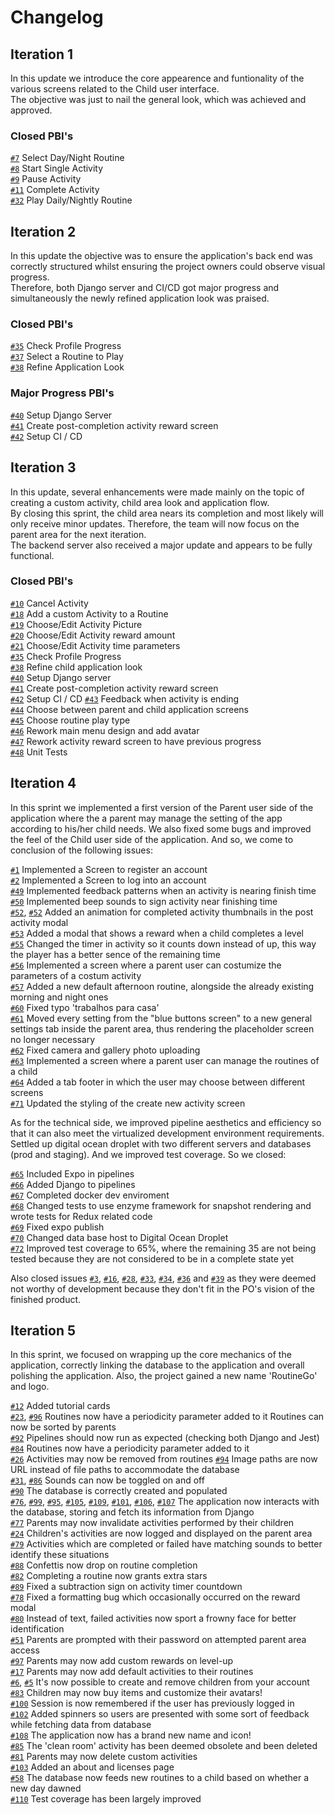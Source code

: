 # Changelog

## Iteration 1
In this update we introduce the core appearence and funtionality of the various screens related to the Child user interface.  
The objective was just to nail the general look, which was achieved and approved.

### Closed PBI's
[`#7`](https://gitlab.com/ldso18-19/t4g2/issues/7) Select Day/Night Routine  
[`#8`](https://gitlab.com/ldso18-19/t4g2/issues/8) Start Single Activity  
[`#9`](https://gitlab.com/ldso18-19/t4g2/issues/9) Pause Activity  
[`#11`](https://gitlab.com/ldso18-19/t4g2/issues/11) Complete Activity  
[`#32`](https://gitlab.com/ldso18-19/t4g2/issues/32) Play Daily/Nightly Routine

## Iteration 2
In this update the objective was to ensure the application's back end was correctly structured whilst ensuring the project owners could observe visual progress.  
Therefore, both Django server and CI/CD got major progress and simultaneously the newly refined application look was praised.

### Closed PBI's
[`#35`](https://gitlab.com/ldso18-19/t4g2/issues/35) Check Profile Progress  
[`#37`](https://gitlab.com/ldso18-19/t4g2/issues/37) Select a Routine to Play  
[`#38`](https://gitlab.com/ldso18-19/t4g2/issues/38) Refine Application Look  

### Major Progress PBI's
[`#40`](https://gitlab.com/ldso18-19/t4g2/issues/40) Setup Django Server  
[`#41`](https://gitlab.com/ldso18-19/t4g2/issues/41) Create post-completion activity reward screen  
[`#42`](https://gitlab.com/ldso18-19/t4g2/issues/42) Setup CI / CD

## Iteration 3
In this update, several enhancements were made mainly on the topic of creating a custom activity, child area look and application flow.  
By closing this sprint, the child area nears its completion and most likely will only receive minor updates. Therefore, the team will now focus on the parent area for the next iteration.  
The backend server also received a major update and appears to be fully functional.

### Closed PBI's
[`#10`](https://gitlab.com/feup-tbs/ldso18-19/t4g2/issues/10) Cancel Activity  
[`#18`](https://gitlab.com/feup-tbs/ldso18-19/t4g2/issues/18) Add a custom Activity to a Routine  
[`#19`](https://gitlab.com/feup-tbs/ldso18-19/t4g2/issues/19) Choose/Edit Activity Picture  
[`#20`](https://gitlab.com/feup-tbs/ldso18-19/t4g2/issues/20) Choose/Edit Activity reward amount  
[`#21`](https://gitlab.com/feup-tbs/ldso18-19/t4g2/issues/21) Choose/Edit Activity time parameters  
[`#35`](https://gitlab.com/feup-tbs/ldso18-19/t4g2/issues/35) Check Profile Progress  
[`#38`](https://gitlab.com/feup-tbs/ldso18-19/t4g2/issues/38) Refine child application look  
[`#40`](https://gitlab.com/feup-tbs/ldso18-19/t4g2/issues/40) Setup Django server  
[`#41`](https://gitlab.com/feup-tbs/ldso18-19/t4g2/issues/41) Create post-completion activity reward screen  
[`#42`](https://gitlab.com/feup-tbs/ldso18-19/t4g2/issues/42) Setup CI / CD
[`#43`](https://gitlab.com/feup-tbs/ldso18-19/t4g2/issues/43) Feedback when activity is ending  
[`#44`](https://gitlab.com/feup-tbs/ldso18-19/t4g2/issues/44) Choose between parent and child application screens  
[`#45`](https://gitlab.com/feup-tbs/ldso18-19/t4g2/issues/45) Choose routine play type  
[`#46`](https://gitlab.com/feup-tbs/ldso18-19/t4g2/issues/46) Rework main menu design and add avatar  
[`#47`](https://gitlab.com/feup-tbs/ldso18-19/t4g2/issues/47) Rework activity reward screen to have previous progress  
[`#48`](https://gitlab.com/feup-tbs/ldso18-19/t4g2/issues/48) Unit Tests


## Iteration 4
In this sprint we implemented a first version of the Parent user side of the application where the a parent may manage the setting of the app according to his/her child needs. We also fixed some bugs and improved the feel of the Child user side of the application. And so, we come to conclusion of the following issues:

[`#1`](https://gitlab.com/feup-tbs/ldso18-19/t4g2/issues/1) Implemented a Screen to register an account  
[`#2`](https://gitlab.com/feup-tbs/ldso18-19/t4g2/issues/2) Implemented a Screen to log into an account  
[`#49`](https://gitlab.com/feup-tbs/ldso18-19/t4g2/issues/49) Implemented feedback patterns when an activity is nearing finish time  
[`#50`](https://gitlab.com/feup-tbs/ldso18-19/t4g2/issues/50) Implemented beep sounds to sign activity near finishing time  
[`#52`](https://gitlab.com/feup-tbs/ldso18-19/t4g2/issues/52), [`#52`](https://gitlab.com/feup-tbs/ldso18-19/t4g2/issues/10) Added an animation for completed activity thumbnails in the post activity modal  
[`#53`](https://gitlab.com/feup-tbs/ldso18-19/t4g2/issues/53) Added a modal that shows a reward when a child completes a level  
[`#55`](https://gitlab.com/feup-tbs/ldso18-19/t4g2/issues/55) Changed the timer in activity so it counts down instead of up, this way the player has a better sence of the remaining time  
[`#56`](https://gitlab.com/feup-tbs/ldso18-19/t4g2/issues/56) Implemented a screen where a parent user can costumize the parameters of a costum activity  
[`#57`](https://gitlab.com/feup-tbs/ldso18-19/t4g2/issues/57) Added a new default afternoon routine, alongside the already existing morning and night ones  
[`#60`](https://gitlab.com/feup-tbs/ldso18-19/t4g2/issues/60) Fixed typo 'trabalhos para casa'  
[`#61`](https://gitlab.com/feup-tbs/ldso18-19/t4g2/issues/61) Moved every setting from the "blue buttons screen" to a new general settings tab inside the parent area, thus rendering the placeholder screen no longer necessary  
[`#62`](https://gitlab.com/feup-tbs/ldso18-19/t4g2/issues/62) Fixed camera and gallery photo uploading  
[`#63`](https://gitlab.com/feup-tbs/ldso18-19/t4g2/issues/63) Implemented a screen where a parent user can manage the routines of a child  
[`#64`](https://gitlab.com/feup-tbs/ldso18-19/t4g2/issues/64) Added a tab footer in which the user may choose between different screens  
[`#71`](https://gitlab.com/feup-tbs/ldso18-19/t4g2/issues/71) Updated the styling of the create new activity screen  

As for the technical side, we improved pipeline aesthetics and efficiency so that it can also meet the virtualized development environment requirements. Settled up digital ocean droplet with two different servers and databases (prod and staging). And we improved test coverage. So we closed:

[`#65`](https://gitlab.com/feup-tbs/ldso18-19/t4g2/issues/65) Included Expo in pipelines  
[`#66`](https://gitlab.com/feup-tbs/ldso18-19/t4g2/issues/66) Added Django to pipelines  
[`#67`](https://gitlab.com/feup-tbs/ldso18-19/t4g2/issues/67) Completed docker dev enviroment  
[`#68`](https://gitlab.com/feup-tbs/ldso18-19/t4g2/issues/68) Changed tests to use enzyme framework for snapshot rendering and wrote tests for Redux related code  
[`#69`](https://gitlab.com/feup-tbs/ldso18-19/t4g2/issues/69) Fixed expo publish  
[`#70`](https://gitlab.com/feup-tbs/ldso18-19/t4g2/issues/70) Changed data base host to Digital Ocean Droplet  
[`#72`](https://gitlab.com/feup-tbs/ldso18-19/t4g2/issues/72) Improved test coverage to 65%, where the remaining 35 are not being tested because they are not considered to be in a complete state yet  

Also closed issues [`#3`](https://gitlab.com/feup-tbs/ldso18-19/t4g2/issues/3), [`#16`](https://gitlab.com/feup-tbs/ldso18-19/t4g2/issues/16), [`#28`](https://gitlab.com/feup-tbs/ldso18-19/t4g2/issues/28), [`#33`](https://gitlab.com/feup-tbs/ldso18-19/t4g2/issues/33), [`#34`](https://gitlab.com/feup-tbs/ldso18-19/t4g2/issues/34), [`#36`](https://gitlab.com/feup-tbs/ldso18-19/t4g2/issues/36) and [`#39`](https://gitlab.com/feup-tbs/ldso18-19/t4g2/issues/39) as they were deemed not worthy of development because they don't fit in the PO's vision of the finished product.

## Iteration 5
In this sprint, we focused on wrapping up the core mechanics of the application, correctly linking the database to the application and overall polishing the application. Also, the project gained a new name 'RoutineGo' and logo.

[`#12`](https://gitlab.com/feup-tbs/ldso18-19/t4g2/issues/12) Added tutorial cards   
[`#23`](https://gitlab.com/feup-tbs/ldso18-19/t4g2/issues/23), [`#96`](https://gitlab.com/feup-tbs/ldso18-19/t4g2/issues/96) Routines now have a periodicity parameter added to it Routines can now be sorted by parents  
[`#92`](https://gitlab.com/feup-tbs/ldso18-19/t4g2/issues/92) Pipelines should now run as expected (checking both Django and Jest)  
[`#84`](https://gitlab.com/feup-tbs/ldso18-19/t4g2/issues/84) Routines now have a periodicity parameter added to it  
[`#26`](https://gitlab.com/feup-tbs/ldso18-19/t4g2/issues/26) Activities may now be removed from routines
[`#94`](https://gitlab.com/feup-tbs/ldso18-19/t4g2/issues/94) Image paths are now URL instead of file paths to accommodate the database  
[`#31`](https://gitlab.com/feup-tbs/ldso18-19/t4g2/issues/31), [`#86`](https://gitlab.com/feup-tbs/ldso18-19/t4g2/issues/86) Sounds can now be toggled on and off  
[`#90`](https://gitlab.com/feup-tbs/ldso18-19/t4g2/issues/90) The database is correctly created and populated  
[`#76`](https://gitlab.com/feup-tbs/ldso18-19/t4g2/issues/76), [`#99`](https://gitlab.com/feup-tbs/ldso18-19/t4g2/issues/99), [`#95`](https://gitlab.com/feup-tbs/ldso18-19/t4g2/issues/95), [`#105`](https://gitlab.com/feup-tbs/ldso18-19/t4g2/issues/105), [`#109`](https://gitlab.com/feup-tbs/ldso18-19/t4g2/issues/109), [`#101`](https://gitlab.com/feup-tbs/ldso18-19/t4g2/issues/101), [`#106`](https://gitlab.com/feup-tbs/ldso18-19/t4g2/issues/106), [`#107`](https://gitlab.com/feup-tbs/ldso18-19/t4g2/issues/107) The application now interacts with the database, storing and fetch its information from Django  
[`#77`](https://gitlab.com/feup-tbs/ldso18-19/t4g2/issues/77) Parents may now invalidate activities performed by their children  
[`#24`](https://gitlab.com/feup-tbs/ldso18-19/t4g2/issues/24) Children's activities are now logged and displayed on the parent area  
[`#79`](https://gitlab.com/feup-tbs/ldso18-19/t4g2/issues/79) Activities which are completed or failed have matching sounds to better identify these situations  
[`#88`](https://gitlab.com/feup-tbs/ldso18-19/t4g2/issues/88) Confettis now drop on routine completion  
[`#82`](https://gitlab.com/feup-tbs/ldso18-19/t4g2/issues/82) Completing a routine now grants extra stars  
[`#89`](https://gitlab.com/feup-tbs/ldso18-19/t4g2/issues/89) Fixed a subtraction sign on activity timer countdown  
[`#78`](https://gitlab.com/feup-tbs/ldso18-19/t4g2/issues/78) Fixed a formatting bug which occasionally occurred on the reward modal  
[`#80`](https://gitlab.com/feup-tbs/ldso18-19/t4g2/issues/80) Instead of text, failed activities now sport a frowny face for better identification  
[`#51`](https://gitlab.com/feup-tbs/ldso18-19/t4g2/issues/51) Parents are prompted with their password on attempted parent area access  
[`#97`](https://gitlab.com/feup-tbs/ldso18-19/t4g2/issues/97) Parents may now add custom rewards on level-up  
[`#17`](https://gitlab.com/feup-tbs/ldso18-19/t4g2/issues/17) Parents may now add default activities to their routines  
[`#6`](https://gitlab.com/feup-tbs/ldso18-19/t4g2/issues/6), [`#5`](https://gitlab.com/feup-tbs/ldso18-19/t4g2/issues/5) It's now possible to create and remove children from your account  
[`#83`](https://gitlab.com/feup-tbs/ldso18-19/t4g2/issues/83) Children may now buy items and customize their avatars!  
[`#100`](https://gitlab.com/feup-tbs/ldso18-19/t4g2/issues/100) Session is now remembered if the user has previously logged in  
[`#102`](https://gitlab.com/feup-tbs/ldso18-19/t4g2/issues/102) Added spinners so users are presented with some sort of feedback while fetching data from database  
[`#108`](https://gitlab.com/feup-tbs/ldso18-19/t4g2/issues/108) The application now has a brand new name and icon!  
[`#85`](https://gitlab.com/feup-tbs/ldso18-19/t4g2/issues/85) The 'clean room' activity has been deemed obsolete and been deleted  
[`#81`](https://gitlab.com/feup-tbs/ldso18-19/t4g2/issues/81) Parents may now delete custom activities  
[`#103`](https://gitlab.com/feup-tbs/ldso18-19/t4g2/issues/103) Added an about and licenses page  
[`#58`](https://gitlab.com/feup-tbs/ldso18-19/t4g2/issues/58) The database now feeds new routines to a child based on whether a new day dawned  
[`#110`](https://gitlab.com/feup-tbs/ldso18-19/t4g2/issues/110) Test coverage has been largely improved